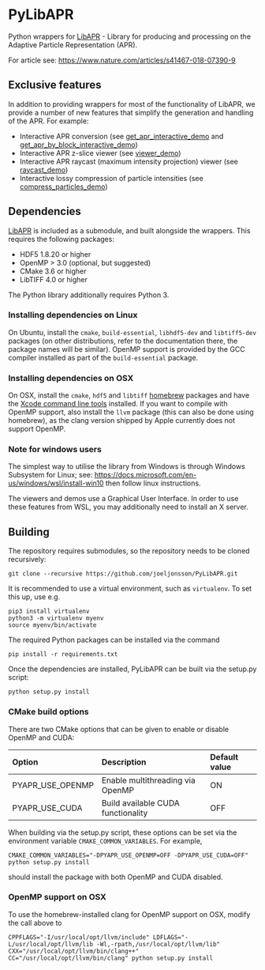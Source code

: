 # PyLibAPR

Python wrappers for [LibAPR](https://github.com/AdaptiveParticles/LibAPR) - Library for producing and processing on 
the Adaptive Particle Representation (APR).

For article see: https://www.nature.com/articles/s41467-018-07390-9

## Exclusive features

In addition to providing wrappers for most of the functionality of LibAPR, we provide a number of
new features that simplify the generation and handling of the APR. For example:

* Interactive APR conversion (see [get_apr_interactive_demo](demo/get_apr_interactive_demo.py) and 
  [get_apr_by_block_interactive_demo](demo/get_apr_by_block_interactive_demo.py))
* Interactive APR z-slice viewer (see [viewer_demo](demo/viewer_demo.py))
* Interactive APR raycast (maximum intensity projection) viewer (see [raycast_demo](demo/raycast_demo.py))
* Interactive lossy compression of particle intensities (see [compress_particles_demo](demo/compress_particles_demo.py))

## Dependencies

[LibAPR](https://github.com/AdaptiveParticles/LibAPR) is included as a submodule, and built alongside the wrappers. 
This requires the following packages:

* HDF5 1.8.20 or higher
* OpenMP > 3.0 (optional, but suggested)
* CMake 3.6 or higher
* LibTIFF 4.0 or higher

The Python library additionally requires Python 3.

### Installing dependencies on Linux

On Ubuntu, install the `cmake`, `build-essential`, `libhdf5-dev` and `libtiff5-dev` packages (on other distributions, 
refer to the documentation there, the package names will be similar). OpenMP support is provided by the GCC compiler 
installed as part of the `build-essential` package.

### Installing dependencies on OSX

On OSX, install the `cmake`, `hdf5` and `libtiff`  [homebrew](https://brew.sh) packages and have the 
[Xcode command line tools](http://osxdaily.com/2014/02/12/install-command-line-tools-mac-os-x/) installed.
If you want to compile with OpenMP support, also install the `llvm` package (this can also be done using homebrew), 
as the clang version shipped by Apple currently does not support OpenMP.

### Note for windows users

The simplest way to utilise the library from Windows is through Windows Subsystem for Linux; see: 
https://docs.microsoft.com/en-us/windows/wsl/install-win10 then follow linux instructions.

The viewers and demos use a Graphical User Interface. In order to use these features from WSL, you
may additionally need to install an X server.

## Building

The repository requires submodules, so the repository needs to be cloned recursively:

```
git clone --recursive https://github.com/joeljonsson/PyLibAPR.git
```

It is recommended to use a virtual environment, such as `virtualenv`. To set this up, use e.g.

```
pip3 install virtualenv
python3 -m virtualenv myenv
source myenv/bin/activate
```

The required Python packages can be installed via the command
```
pip install -r requirements.txt 
```

Once the dependencies are installed, PyLibAPR can be built via the setup.py script:
```
python setup.py install
```

### CMake build options

There are two CMake options that can be given to enable or disable OpenMP and CUDA:

| Option | Description | Default value |
|:--|:--|:--|
| PYAPR_USE_OPENMP | Enable multithreading via OpenMP | ON |
| PYAPR_USE_CUDA | Build available CUDA functionality | OFF |

When building via the setup.py script, these options can be set via the environment variable `CMAKE_COMMON_VARIABLES`. For example,
```
CMAKE_COMMON_VARIABLES="-DPYAPR_USE_OPENMP=OFF -DPYAPR_USE_CUDA=OFF" python setup.py install
```
should install the package with both OpenMP and CUDA disabled.

### OpenMP support on OSX

To use the homebrew-installed clang for OpenMP support on OSX, modify the call above to
```
CPPFLAGS="-I/usr/local/opt/llvm/include" LDFLAGS="-L/usr/local/opt/llvm/lib -Wl,-rpath,/usr/local/opt/llvm/lib" CXX="/usr/local/opt/llvm/bin/clang++" CC="/usr/local/opt/llvm/bin/clang" python setup.py install 
```
